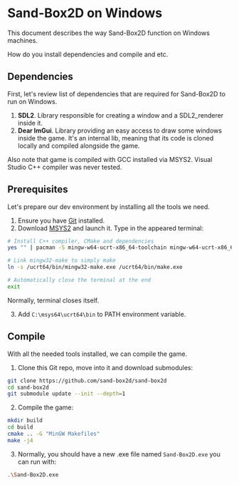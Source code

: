 # Sand-Box2D on Windows
This document describes the way Sand-Box2D function on Windows machines.

How do you install dependencies and compile and etc.

## Dependencies
First, let's review list of dependencies that are required for Sand-Box2D to run on Windows.

1. **SDL2**. Library responsible for creating a window and a SDL2_renderer inside it.
2. **Dear ImGui**. Library providing an easy access to draw some windows inside the game.
It's an internal lib, meaning that its code is cloned locally and compiled alongside the game.

Also note that game is compiled with GCC installed via MSYS2.
Visual Studio C++ compiler was never tested.

## Prerequisites
Let's prepare our dev environment by installing all the tools we need.

1. Ensure you have [Git](https://www.git-scm.com/download/win) installed.
2. Download [MSYS2](https://www.msys2.org/) and launch it. Type in the appeared terminal:
```bash
# Install C++ compiler, CMake and dependencies
yes "" | pacman -S mingw-w64-ucrt-x86_64-toolchain mingw-w64-ucrt-x86_64-cmake mingw-w64-ucrt-x86_64-SDL2

# Link mingw32-make to simply make
ln -s /ucrt64/bin/mingw32-make.exe /ucrt64/bin/make.exe

# Automatically close the terminal at the end
exit
```
Normally, terminal closes itself.

3. Add `C:\msys64\ucrt64\bin` to PATH environment variable.

## Compile
With all the needed tools installed, we can compile the game.

1. Clone this Git repo, move into it and download submodules:
```bash
git clone https://github.com/sand-box2d/sand-box2d
cd sand-box2d
git submodule update --init --depth=1
```

2. Compile the game:
```bash
mkdir build
cd build
cmake .. -G "MinGW Makefiles"
make -j4
```

3. Normally, you should have a new .exe file named `Sand-Box2D.exe` you can run with:
```bash
.\Sand-Box2D.exe
```
